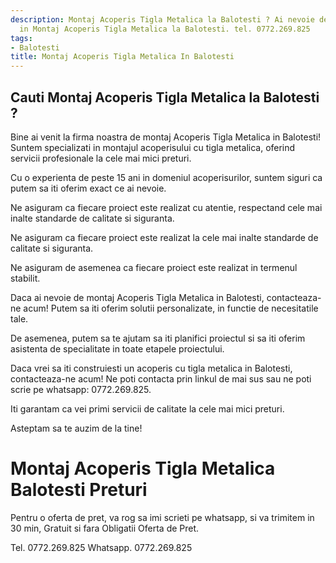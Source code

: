 ```yaml
---
description: Montaj Acoperis Tigla Metalica la Balotesti ? Ai nevoie de un profesionist
  in Montaj Acoperis Tigla Metalica la Balotesti. tel. 0772.269.825
tags:
- Balotesti
title: Montaj Acoperis Tigla Metalica In Balotesti
---
```



## Cauti Montaj Acoperis Tigla Metalica la Balotesti ?

Bine ai venit la firma noastra de montaj Acoperis Tigla Metalica in Balotesti! 
Suntem specializati in montajul acoperisului cu tigla metalica, oferind servicii profesionale la cele mai mici preturi. 

Cu o experienta de peste 15 ani in domeniul acoperisurilor, suntem siguri ca putem sa iti oferim exact ce ai nevoie. 

Ne asiguram ca fiecare proiect este realizat cu atentie, respectand cele mai inalte standarde de calitate si siguranta. 

Ne asiguram ca fiecare proiect este realizat la cele mai inalte standarde de calitate si siguranta. 

Ne asiguram de asemenea ca fiecare proiect este realizat in termenul stabilit. 

Daca ai nevoie de montaj Acoperis Tigla Metalica in Balotesti, contacteaza-ne acum! Putem sa iti oferim solutii personalizate, in functie de necesitatile tale. 

De asemenea, putem sa te ajutam sa iti planifici proiectul si sa iti oferim asistenta de specialitate in toate etapele proiectului. 

Daca vrei sa iti construiesti un acoperis cu tigla metalica in Balotesti, contacteaza-ne acum! Ne poti contacta prin linkul de mai sus sau ne poti scrie pe whatsapp: 0772.269.825. 

Iti garantam ca vei primi servicii de calitate la cele mai mici preturi. 

Asteptam sa te auzim de la tine!

# Montaj Acoperis Tigla Metalica Balotesti Preturi
Pentru o oferta de pret, va rog sa imi scrieti pe whatsapp, si va trimitem in 30 min, Gratuit si fara Obligatii Oferta de Pret.

Tel. 0772.269.825
Whatsapp. 0772.269.825